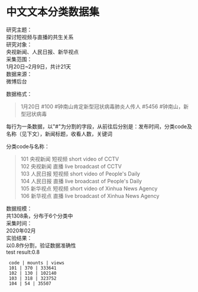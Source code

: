  中文文本分类数据集  
  ===  
  
  研究主题：  
  探讨短视频与直播的共生关系  
  研究对象：  
  央视新闻、人民日报、新华视点   
  采集范围：  
  1月20日~2月9日，共计21天  
  数据来源：  
  微博后台  
  
  数据格式：  
  >1月20日 #100 #钟南山肯定新型冠状病毒肺炎人传人 #5456 #钟南山，新型冠状病毒  
  
  每行为一条数据，以"#"为分割的字段，从前往后分别是：发布时间，分类code及名称（见下文），新闻标题，收看人数，关键词  
  
  分类code与名称：  
  >101 央视新闻 短视频 short video of CCTV  
    102 央视新闻 直播 live broadcast of CCTV  
    103 人民日报 短视频 short video of People's Daily  
    104 人民日报 直播 live broadcast of People's Daily  
    105 新华视点 短视频 short video of Xinhua News Agency  
    106 新华视点 直播 live broadcast of Xinhua News Agency  
  
  数据规模：  
  共1308条，分布于6个分类中  
  采集时间：  
  2020年02月  
  实验结果：  
  以0.8作分割，验证数据准确性  
  test result:0.8  
  
     code | mounts | views   
     101 | 370 | 333641   
     102 | 130 | 102140   
     103 | 318 | 323752   
     104 | 54 | 35507   
    
